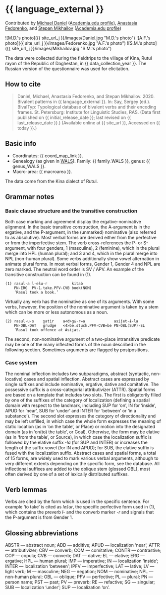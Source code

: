 # {{ language_external }}

Contributed by [Michael Daniel](https://mishadaniel.github.io/) ([Academia.edu profile](https://hse-ru.academia.edu/MichaelDaniel)), [Anastasia Fedorenko](https://www.hse.ru/org/persons/210290817), and [Stepan Mikhailov](https://www.hse.ru/staff/sm) ([Academia.edu profile](https://scopus.academia.edu/StepanMikhailov))

![M.D.'s photo]({{ site_url_j }}/images/Daniel.jpg "M.D.'s photo")
![A.F.'s photo]({{ site_url_j }}/images/Fedorenko.jpg "A.F.'s photo")
![S.M.'s photo]({{ site_url_j }}/images/Mikhailov.jpg "S.M.'s photo")

The data were collected during the fieldtrips to the village of Kina, Rutul rayon of the Republic of Daghestan, in {{ data_collection_year }}. The Russian version of the questionnaire was used for elicitation.

## How to cite

> Daniel, Michael, Anastasia Fedorenko, and Stepan Mikhailov. 2020. Bivalent patterns in {{ language_external }}. In: Say, Sergey (ed.). BivalTyp: Typological database of bivalent verbs and their encoding frames. St. Petersburg: Institute for Linguistic Studies, RAS. (Data first published on {{ initial_release_date }}; last revised on {{ last_release_date }}.) (Available online at {{ site_url }}, Accessed on {{ today }}.)

## Basic info

- Coordinates: {{ coord_map_link }}.
- Genealogy (as given in [WALS](https://wals.info/)). Family: {{ family_WALS }}, genus: {{ genus_WALS }}.
- Macro-area: {{ macroarea }}.

The data come from the Kina dialect of Rutul.

## Grammar notes

### Basic clause structure and the transitive construction

Both case marking and agreement display the ergative-nominative alignment. In the basic transitive construction, the A-argument is in the ergative, and the P-argument, in the (unmarked) nominative (also referred to as absolutive). Most verbal forms are derived either from the perfective or from the imperfective stem. The verb cross-references the P- or S-argument, with four genders, 1 (masculine), 2 (feminine), which in the plural merge into HPL (human plural); and 3 and 4, which in the plural merge into NPL (non-human plural). Some verbs additionally show vowel alternation in animate plural forms. In most verbal forms, Gender 1, Gender 4 and NPL are zero marked. The neutral word order is SV / APV. An example of the transitive construction can be found in (1).

```
(1) rasul-a l-ešu-r           kitab
    PN-ERG  PV-1.take.PFV-CVB book(NOM)
    ‘Rasul took a book.’
```


Virtually any verb has the nominative as one of its arguments. With some verbs, however, the position of the nominative argument is taken by a stem which can be more or less autonomous as a noun.

```
(2) rasul-u-s    χatir    a<d>gɨ-r=a             asijet-ɨ-la
    PN-OBL-DAT   grudge   <4>be.stuck.PFV-CVB=be PN-OBL(SUP)-EL
    ‘Rasul took offence at Asijat.’
```

The second, non-nominative argument of a two-place intransitive predicate may be one of the many inflected forms of the noun described in the following section. Sometimes arguments are flagged by postpositions.

### Case system

The nominal inflection includes two subparadigms, abstract (syntactic, non-locative) cases and spatial inflection. Abstract cases are expressed by single suffixes and include nominative, ergative, dative and comitative. The possessive suffix is a cross-categorial attributivizer (ATTR). Spatial forms are based on a template that includes two slots. The first is obligatorily filled by one of the suffixes of the category of localization (defining a spatial domain with respect to the landmark, including SUP for ‘on’, IN for ‘inside’, APUD for ‘near’, SUB for ‘under’ and INTER for ‘between’ or ‘in a substance’). The second slot expresses the category of directionality and may be left unfilled, in which case the whole form expresses the meaning of static location (as in ‘on the table’, or Place) or motion into the designated domain (as in ‘on(to) the table’, or Goal). Otherwise, the form may be elative (as in ‘from the table’, or Source), in which case the localization suffix is followed by the elative suffix -*la* (for SUP and INTER) or increases the length of the suffix vowel (for IN and APUD); for SUB, the elative suffix is fused with the localization suffix. Abstract cases and spatial forms, a total of 15 forms, are widely used to mark various verbal arguments, although to very different extents depending on the specific form, see the database. All inflectional suffixes are added to the oblique stem (glossed OBL), most often derived by one of a set of lexically distributed suffixes.

## Verb lemmas

Verbs are cited by the form which is used in the specific sentence. For example ‘to take’ is cited as *lešur*, the specific perfective form used in (1), which contains the preverb *l*- and the converb marker -*r* and signals that the P-argument is from Gender 1.

## Glossing abbreviations

ABSTR — abstract noun; ADD — additive; APUD — localization ‘near’; ATTR — attributivizer; CBV — converb; COM — comitative; CONTR — contrastive; COP — copula; CVB — converb; DAT — dative; EL — elative; ERG — ergative; HPL — human plural; IMP — imperative; IN — localization ‘inside’; INTER — localization ‘between’; IPFV — imperfective; LAT — lative; LV — light verb; M — masculine; NEG — negation; NOM — nominative; NPL — non-human plural; OBL — oblique; PFV — perfective; PL — plural; PN — person name; PST — past; PV — preverb; RE — refactive; SG — singular; SUB — localization ‘under’;  SUP — localization ‘on’.
